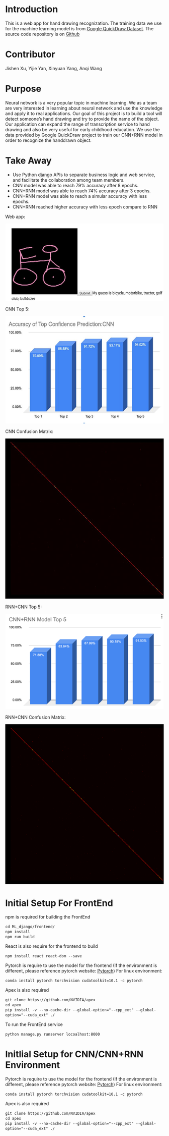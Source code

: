 # Introduction
This is a web app for hand drawing recognization. The training data we use for the machine learning model is from [Google QuickDraw Dataset](https://github.com/googlecreativelab/quickdraw-dataset). The source code repository is on [Github](https://github.com/imyanyijie/539Project)

# Contributor
Jishen Xu, Yijie Yan, Xinyuan Yang, Anqi Wang

# Purpose
Neural network is a very popular topic in machine learning. We as a team are very interested in learning about neural network and use the knowledge and apply it to real applications. Our goal of this project is to build a tool will detect someone’s hand drawing and try to provide the name of the object. Our application can expand the range of transcription service to hand drawing and also be very useful for early childhood education.
We use the data provided by Google QuickDraw project to train our CNN+RNN model in order to recognize the handdrawn object.

# Take Away
+ Use Python django APIs to separate business logic and web service, and facilitate the collaboration among team members.
+ CNN model was able to reach 79% accuracy after 8 epochs.
+ CNN+RNN model was able to reach 74% accuracy after 3 epochs.
+ CNN+RNN model was able to reach a simular accuracy with less epochs.
+ CNN+RNN reached higher accuracy with less epoch compare to RNN

Web app:

![Web App](result/ec716838351b12f2a9f626f5c795dae.jpg)

CNN Top 5:

![CNN Top](result/CNNTOP.JPG)

CNN Confusion Matrix:

![CNN Confusion Matrix](result/CNNCM.jpg)

RNN+CNN Top 5:

![RNN+CNN TOP](result/RNNtop.png)

RNN+CNN Confusion Matrix:

![RNN+CNN Confusion Matrix](result/RnnCM.png)




# Initial Setup For FrontEnd
npm is required for building the FrontEnd
```
cd ML_django/frontend/
npm install
npm run build
```
React is also require for the frontend to build
```
npm install react react-dom --save
```
Pytorch is require to use the model for the frontend (If the environment is different, please reference pytorch website: [Pytorch](https://pytorch.org/get-started/locally/))
For linux environment: 
```
conda install pytorch torchvision cudatoolkit=10.1 -c pytorch
```
Apex is also required
```
git clone https://github.com/NVIDIA/apex
cd apex
pip install -v --no-cache-dir --global-option="--cpp_ext" --global-option="--cuda_ext" ./
```
To run the FrontEnd service
```
python manage.py runserver locoalhost:8000
```
# Initlial Setup for CNN/CNN+RNN Environment 

Pytorch is require to use the model for the frontend (If the environment is different, please reference pytorch website: [Pytorch](https://pytorch.org/get-started/locally/))
For linux environment: 
```
conda install pytorch torchvision cudatoolkit=10.1 -c pytorch
```
Apex is also required
```
git clone https://github.com/NVIDIA/apex
cd apex
pip install -v --no-cache-dir --global-option="--cpp_ext" --global-option="--cuda_ext" ./
```


